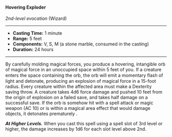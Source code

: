 #### Hovering Exploder
*2nd-level evocation* (Wizard)
___
- **Casting Time:** 1 minute
- **Range:** 5 feet
- **Components:** V, S, M (a stone marble, consumed in the casting)
- **Duration:** 24 hours
---
By carefully molding magical forces, you produce a hovering, intangible orb of magical force in an unoccupied space within 5 feet of you. If a creature enters the space containing the orb, the orb will emit a momentary ﬂash of light and detonate, producing an explosion of magical force in a 15-foot radius. Every creature within the affected area must make a Dexterity saving throw. A creature takes 4d6 force damage and pushed 10 feet from the origin of explosion on a failed save, and takes half damage on a successful save. If the orb is somehow hit with a spell attack or magic weapon (AC 10) or is within a magical area effect that would damage objects, it detonates prematurely .

***At Higher Levels.*** When you cast this spell using a spell slot of 3rd level or higher, the damage increases by 1d6 for each slot level above 2nd.
